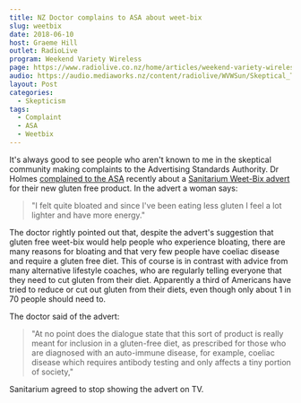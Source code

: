 ```yaml
---
title: NZ Doctor complains to ASA about weet-bix
slug: weetbix
date: 2018-06-10
host: Graeme Hill
outlet: RadioLive
program: Weekend Variety Wireless
page: https://www.radiolive.co.nz/home/articles/weekend-variety-wireless/2018/06/skeptical-thoughts--shakti-mat---dr-oz.html
audio: https://audio.mediaworks.nz/content/radiolive/WVWSun/Skeptical_Thoughts_10_06_18.mp3
layout: Post
categories:
  - Skepticism
tags:
  - Complaint
  - ASA
  - Weetbix
---
```


It's always good to see people who aren't known to me in the skeptical community making complaints to the Advertising Standards Authority. Dr Holmes [complained to the ASA](http://www.asa.co.nz//backend/documents/2018/05/11/18135.pdf) recently about a [Sanitarium Weet-Bix advert](https://www.nzherald.co.nz/business/news/article.cfm?c_id=3&objectid=12065533) for their new gluten free product. In the advert a woman says:

<!-- more -->

> "I felt quite bloated and since I've been eating less gluten I feel a lot lighter and have more energy."

The doctor rightly pointed out that, despite the advert's suggestion that gluten free weet-bix would help people who experience bloating, there are many reasons for bloating and that very few people have coeliac disease and require a gluten free diet. This of course is in contrast with advice from many alternative lifestyle coaches, who are regularly telling everyone that they need to cut gluten from their diet. Apparently a third of Americans have tried to reduce or cut out gluten from their diets, even though only about 1 in 70 people should need to.

The doctor said of the advert:

> "At no point does the dialogue state that this sort of product is really meant for inclusion in a gluten-free diet, as prescribed for those who are diagnosed with an auto-immune disease, for example, coeliac disease which requires antibody testing and only affects a tiny portion of society,"

Sanitarium agreed to stop showing the advert on TV.
